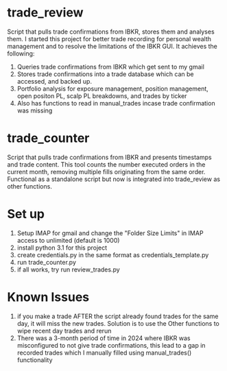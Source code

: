 # trade_review 
Script that pulls trade confirmations from IBKR, stores them and analyses them. I started this project for better trade
recording for personal wealth management and to resolve the limitations of the IBKR GUI. It achieves the following:
1. Queries trade confirmations from IBKR which get sent to my gmail
2. Stores trade confirmations into a trade database which can be accessed, and backed up.
3. Portfolio analysis for exposure management, position management, open positon PL, scalp PL breakdowns, and trades by ticker
4. Also has functions to read in manual_trades incase trade confirmation was missing

# trade_counter
Script that pulls trade confirmations from IBKR and presents timestamps and trade content. This tool counts the number executed 
orders in the current month, removing multiple fills originating from the same order. Functional as a standalone script 
but now is integrated into trade_review as other functions.

# Set up
1. Setup IMAP for gmail and change the "Folder Size Limits" in IMAP access to unlimited (default is  1000)
2. install python 3.1 for this project
3. create credentials.py in the same format as credentials_template.py
4. run trade_counter.py
5. if all works, try run review_trades.py

# Known Issues
1. if you make a trade AFTER the script already found trades for the same day, it will miss the new trades. 
Solution is to use the Other functions to wipe recent day trades and rerun
2. There was a 3-month period of time in 2024 where IBKR was misconfigured to not give trade confirmations, this lead to
a gap in recorded trades which I manually filled using manual_trades() functionality
